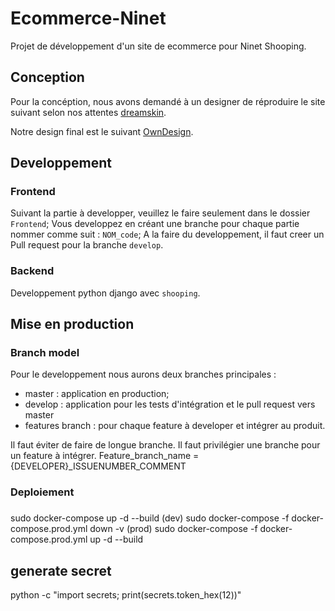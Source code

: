 # Ecommerce-Ninet
Projet de développement d'un site de ecommerce pour Ninet Shooping. 

## Conception 
Pour la concéption, nous avons demandé à un designer de réproduire le site suivant selon nos attentes [dreamskin](https://dreamskinhaven.co.ke/).

Notre design final est le suivant [OwnDesign](https://www.figma.com/file/wNwPpNXkRZxp9C9i2yyQWx/Ninet?node-id=0%3A1).

## Developpement

### Frontend
Suivant la partie à developper, veuillez le faire seulement dans le dossier `Frontend`;
Vous developpez en créant une branche pour chaque partie nommer comme suit : `NOM_code`; 
A la faire du developpement, il faut creer un Pull request pour la branche `develop`.

### Backend
Developpement python django avec `shooping`. 

## Mise en production

### Branch model
Pour le developpement nous aurons deux branches principales : 
- master : application en production;
- develop : application pour les tests d'intégration et le pull request vers master
- features branch : pour chaque feature à developer et intégrer au produit. 

Il faut éviter de faire de longue branche. Il faut privilégier une branche pour un feature à intégrer. 
Feature_branch_name = {DEVELOPER}_ISSUENUMBER_COMMENT

### Deploiement


### 
sudo docker-compose up -d --build (dev)
sudo docker-compose -f docker-compose.prod.yml down -v (prod)
sudo docker-compose -f docker-compose.prod.yml up -d --build


## generate secret
python -c "import secrets; print(secrets.token_hex(12))"